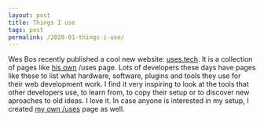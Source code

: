 ```yaml
---
layout: post
title: Things I use
tags: post
permalink: /2020-01-things-i-use/
---
```


Wes Bos recently published a cool new website: [uses.tech](https://uses.tech). It is a collection of pages like [his own](https://wesbos.com/uses/) /uses page. Lots of developers these days have pages like these to list what hardware, software, plugins and tools they use for their web development work. I find it very inspiring to look at the tools that other developers use, to learn from, to copy their setup or to discover new aproaches to old ideas. I love it. In case anyone is interested in my setup, I created [my own /uses](/uses) page as well.
